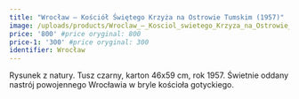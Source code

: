 ```yaml
---
title: "Wrocław – Kościół Świętego Krzyża na Ostrowie Tumskim (1957)"
image: /uploads/products/Wroclaw_–_Kosciol_swietego_Krzyza_na_Ostrowie_Tumskim_(1957).jpg
price: '800' #price oryginal: 800
price-1: '300' #price oryginal: 300
identifier: Wrocław
---
```


Rysunek z natury. Tusz czarny, karton 46x59 cm, rok 1957.
Świetnie oddany nastrój powojennego Wrocławia w bryle kościoła gotyckiego.